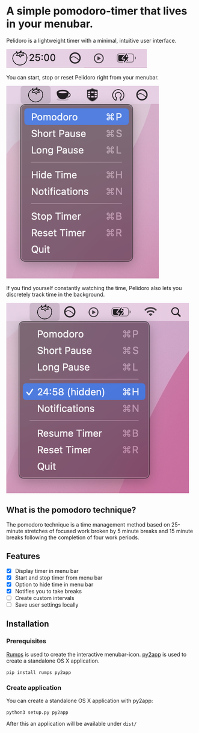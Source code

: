 # A simple pomodoro-timer that lives in your menubar.

Pelidoro is a lightweight timer with a minimal, intuitive user interface.

![Screenshot of Pelidoro in action.](doc/images/menubar.png)

You can start, stop or reset Pelidoro right from your menubar.

![Screenshot of Pelidoro in action.](doc/images/menubar_menu.png)

If you find yourself constantly watching the time, Pelidoro also lets you discretely track time in the background.

![Screenshot of Pelidoro in action.](doc/images/menubar_hidden.png)

## What is the pomodoro technique?
The pomodoro technique is a time management method based on 25-minute stretches of focused work broken by 5 
minute breaks and 15 minute breaks following the completion of four work periods. 

## Features

- [x] Display timer in menu bar
- [x] Start and stop timer from menu bar
- [x] Option to hide time in menu bar
- [x] Notifies you to take breaks
- [ ] Create custom intervals
- [ ] Save user settings locally

## Installation

### Prerequisites

[Rumps] is used to create the interactive menubar-icon. [py2app] is used to create a standalone OS X application.

    pip install rumps py2app

[Rumps]: https://github.com/jaredks/rumps
[py2app]: https://github.com/ronaldoussoren/py2app

### Create application

You can create a standalone OS X application with py2app:

    python3 setup.py py2app

After this an application will be available under `dist/`

